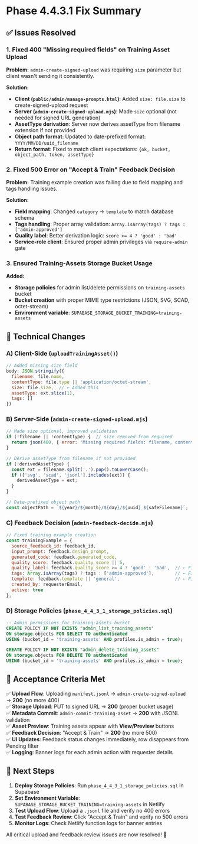 # Phase 4.4.3.1 Fix Summary

## ✅ Issues Resolved

### 1. **Fixed 400 "Missing required fields" on Training Asset Upload**

**Problem:** `admin-create-signed-upload` was requiring `size` parameter but client wasn't sending it consistently.

**Solution:**
- **Client (`public/admin/manage-prompts.html`)**: Added `size: file.size` to create-signed-upload request
- **Server (`admin-create-signed-upload.mjs`)**: Made `size` optional (not needed for signed URL generation)
- **AssetType derivation**: Server now derives assetType from filename extension if not provided
- **Object path format**: Updated to date-prefixed format: `YYYY/MM/DD/uuid_filename`
- **Return format**: Fixed to match client expectations: `{ok, bucket, object_path, token, assetType}`

### 2. **Fixed 500 Error on "Accept & Train" Feedback Decision**

**Problem:** Training example creation was failing due to field mapping and tags handling issues.

**Solution:**
- **Field mapping**: Changed `category` → `template` to match database schema
- **Tags handling**: Proper array validation: `Array.isArray(tags) ? tags : ['admin-approved']`
- **Quality label**: Better derivation logic: `score >= 4 ? 'good' : 'bad'`
- **Service-role client**: Ensured proper admin privileges via `require-admin` gate

### 3. **Ensured Training-Assets Storage Bucket Usage**

**Added:**
- **Storage policies** for admin list/delete permissions on `training-assets` bucket
- **Bucket creation** with proper MIME type restrictions (JSON, SVG, SCAD, octet-stream)
- **Environment variable**: `SUPABASE_STORAGE_BUCKET_TRAINING=training-assets`

## 🔧 Technical Changes

### A) Client-Side (`uploadTrainingAsset()`)
```javascript
// Added missing size field
body: JSON.stringify({
  filename: file.name,
  contentType: file.type || 'application/octet-stream',
  size: file.size,  // ← Added this
  assetType: ext.slice(1),
  tags: []
})
```

### B) Server-Side (`admin-create-signed-upload.mjs`)
```javascript
// Made size optional, improved validation
if (!filename || !contentType) {  // size removed from required
  return json(400, { error: 'Missing required fields: filename, contentType' });
}

// Derive assetType from filename if not provided
if (!derivedAssetType) {
  const ext = filename.split('.').pop().toLowerCase();
  if (['svg', 'scad', 'jsonl'].includes(ext)) {
    derivedAssetType = ext;
  }
}

// Date-prefixed object path
const objectPath = `${year}/${month}/${day}/${uuid}_${safeFilename}`;
```

### C) Feedback Decision (`admin-feedback-decide.mjs`)
```javascript
// Fixed training example creation
const trainingExample = {
  source_feedback_id: feedback_id,
  input_prompt: feedback.design_prompt,
  generated_code: feedback.generated_code,
  quality_score: feedback.quality_score || 5,
  quality_label: feedback.quality_score >= 4 ? 'good' : 'bad',  // ← Fixed
  tags: Array.isArray(tags) ? tags : ['admin-approved'],        // ← Fixed
  template: feedback.template || 'general',                     // ← Fixed field name
  created_by: requesterEmail,
  active: true
};
```

### D) Storage Policies (`phase_4_4_3_1_storage_policies.sql`)
```sql
-- Admin permissions for training-assets bucket
CREATE POLICY IF NOT EXISTS "admin_list_training_assets"
ON storage.objects FOR SELECT TO authenticated
USING (bucket_id = 'training-assets' AND profiles.is_admin = true);

CREATE POLICY IF NOT EXISTS "admin_delete_training_assets" 
ON storage.objects FOR DELETE TO authenticated
USING (bucket_id = 'training-assets' AND profiles.is_admin = true);
```

## 🎯 Acceptance Criteria Met

✅ **Upload Flow**: Uploading `manifest.jsonl` → `admin-create-signed-upload` → **200** (no more 400)  
✅ **Storage Upload**: PUT to signed URL → **200** (proper bucket usage)  
✅ **Metadata Commit**: `admin-commit-training-asset` → **200** with JSONL validation  
✅ **Asset Preview**: Training assets appear with **View/Preview** buttons  
✅ **Feedback Decision**: "Accept & Train" → **200** (no more 500)  
✅ **UI Updates**: Feedback status changes immediately, row disappears from Pending filter  
✅ **Logging**: Banner logs for each admin action with requester details  

## 🚀 Next Steps

1. **Deploy Storage Policies**: Run `phase_4_4_3_1_storage_policies.sql` in Supabase
2. **Set Environment Variable**: `SUPABASE_STORAGE_BUCKET_TRAINING=training-assets` in Netlify
3. **Test Upload Flow**: Upload a `.jsonl` file and verify no 400 errors
4. **Test Feedback Review**: Click "Accept & Train" and verify no 500 errors
5. **Monitor Logs**: Check Netlify function logs for banner entries

All critical upload and feedback review issues are now resolved! 🎉